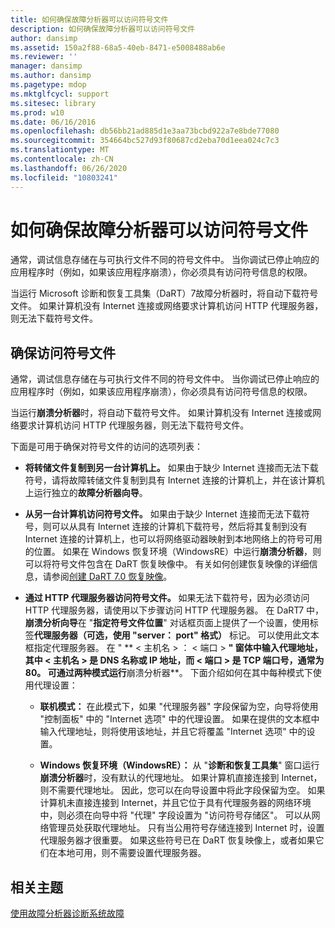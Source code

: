 ```yaml
---
title: 如何确保故障分析器可以访问符号文件
description: 如何确保故障分析器可以访问符号文件
author: dansimp
ms.assetid: 150a2f88-68a5-40eb-8471-e5008488ab6e
ms.reviewer: ''
manager: dansimp
ms.author: dansimp
ms.pagetype: mdop
ms.mktglfcycl: support
ms.sitesec: library
ms.prod: w10
ms.date: 06/16/2016
ms.openlocfilehash: db56bb21ad885d1e3aa73bcbd922a7e8bde77080
ms.sourcegitcommit: 354664bc527d93f80687cd2eba70d1eea024c7c3
ms.translationtype: MT
ms.contentlocale: zh-CN
ms.lasthandoff: 06/26/2020
ms.locfileid: "10803241"
---
```

# 如何确保故障分析器可以访问符号文件


通常，调试信息存储在与可执行文件不同的符号文件中。 当你调试已停止响应的应用程序时（例如，如果该应用程序崩溃），你必须具有访问符号信息的权限。

当运行 Microsoft 诊断和恢复工具集（DaRT）7故障分析器时，将自动下载符号文件。 如果计算机没有 Internet 连接或网络要求计算机访问 HTTP 代理服务器，则无法下载符号文件。

## 确保访问符号文件


通常，调试信息存储在与可执行文件不同的符号文件中。 当你调试已停止响应的应用程序时（例如，如果该应用程序崩溃），你必须具有访问符号信息的权限。

当运行**崩溃分析器**时，将自动下载符号文件。 如果计算机没有 Internet 连接或网络要求计算机访问 HTTP 代理服务器，则无法下载符号文件。

下面是可用于确保对符号文件的访问的选项列表：

-   **将转储文件复制到另一台计算机上。** 如果由于缺少 Internet 连接而无法下载符号，请将故障转储文件复制到具有 Internet 连接的计算机上，并在该计算机上运行独立的**故障分析器向导**。

-   **从另一台计算机访问符号文件。** 如果由于缺少 Internet 连接而无法下载符号，则可以从具有 Internet 连接的计算机下载符号，然后将其复制到没有 Internet 连接的计算机上，也可以将网络驱动器映射到本地网络上的符号可用的位置。 如果在 Windows 恢复环境（WindowsRE）中运行**崩溃分析器**，则可以将符号文件包含在 DaRT 恢复映像中。 有关如何创建恢复映像的详细信息，请参阅[创建 DaRT 7.0 恢复映像](creating-the-dart-70-recovery-image-dart-7.md)。

-   **通过 HTTP 代理服务器访问符号文件。** 如果无法下载符号，因为必须访问 HTTP 代理服务器，请使用以下步骤访问 HTTP 代理服务器。 在 DaRT7 中，**崩溃分析向导**在 "**指定符号文件位置**" 对话框页面上提供了一个设置，使用标签**代理服务器（可选，使用 "server： port" 格式）** 标记。 可以使用此文本框指定代理服务器。 在 " ** &lt; 主机名 &gt; ： &lt; 端口 &gt; **" 窗体中输入代理地址，其中 &lt; **主机名** &gt; 是 DNS 名称或 IP 地址，而 &lt; **端口** &gt; 是 TCP 端口号，通常为80。 可通过两种模式运行**崩溃分析器**。 下面介绍如何在其中每种模式下使用代理设置：

    -   **联机模式：** 在此模式下，如果 "代理服务器" 字段保留为空，向导将使用 "控制面板" 中的 "Internet 选项" 中的代理设置。 如果在提供的文本框中输入代理地址，则将使用该地址，并且它将覆盖 "Internet 选项" 中的设置。

    -   **Windows 恢复环境（WindowsRE）：** 从 "**诊断和恢复工具集**" 窗口运行**崩溃分析器**时，没有默认的代理地址。 如果计算机直接连接到 Internet，则不需要代理地址。 因此，您可以在向导设置中将此字段保留为空。 如果计算机未直接连接到 Internet，并且它位于具有代理服务器的网络环境中，则必须在向导中将 "代理" 字段设置为 "访问符号存储区"。 可以从网络管理员处获取代理地址。 只有当公用符号存储连接到 Internet 时，设置代理服务器才很重要。 如果这些符号已在 DaRT 恢复映像上，或者如果它们在本地可用，则不需要设置代理服务器。

## 相关主题


[使用故障分析器诊断系统故障](diagnosing-system-failures-with-crash-analyzer--dart-7.md)

 

 





